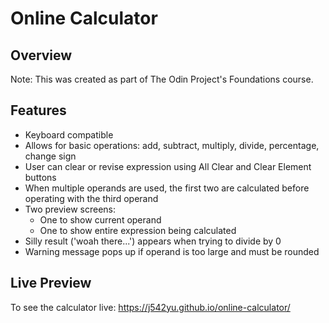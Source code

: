 # Online Calculator
## Overview
Note: This was created as part of The Odin Project's Foundations course.
## Features
* Keyboard compatible
* Allows for basic operations: add, subtract, multiply, divide, percentage, change sign
* User can clear or revise expression using All Clear and Clear Element buttons
* When multiple operands are used, the first two are calculated before operating with the third operand
* Two preview screens:
  * One to show current operand
  * One to show entire expression being calculated
* Silly result ('woah there...') appears when trying to divide by 0
* Warning message pops up if operand is too large and must be rounded
## Live Preview
To see the calculator live: https://j542yu.github.io/online-calculator/
